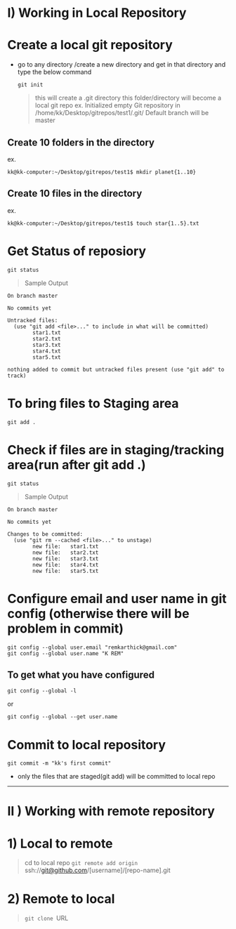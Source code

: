 # I) Working in Local Repository

# Create a local git repository

- go to any directory /create a new directory and get in that directory and type the below command

  ```
  git init
  ```
  > this will create a .git directory
  > this folder/directory will become a local git repo
  > ex. Initialized empty Git repository in /home/kk/Desktop/gitrepos/test1/.git/
  > Default branch will be master
## Create 10 folders in the directory
ex.
```
kk@kk-computer:~/Desktop/gitrepos/test1$ mkdir planet{1..10}
```
## Create 10 files in the directory
ex.
```
kk@kk-computer:~/Desktop/gitrepos/test1$ touch star{1..5}.txt
```
# Get Status of reposiory

```
git status
```
> Sample Output
```
On branch master

No commits yet

Untracked files:
  (use "git add <file>..." to include in what will be committed)
        star1.txt
        star2.txt
        star3.txt
        star4.txt
        star5.txt

nothing added to commit but untracked files present (use "git add" to track)
```
# To bring files to Staging area

```
git add .
```

# Check if files are in staging/tracking area(run after git add .)
```
git status
```

> Sample Output
```
On branch master

No commits yet

Changes to be committed:
  (use "git rm --cached <file>..." to unstage)
        new file:   star1.txt
        new file:   star2.txt
        new file:   star3.txt
        new file:   star4.txt
        new file:   star5.txt

```
# Configure email and user name in git config (otherwise there will be problem in commit)

```
git config --global user.email "remkarthick@gmail.com"
git config --global user.name "K REM"
```
## To get what you have configured

```
git config --global -l
```
or
```
git config --global --get user.name
```
# Commit to local repository
```
git commit -m "kk's first commit"
```
- only the files that are staged(git add) will be committed to local repo
-------------------------------
# II ) Working with remote repository

# 1) Local to remote

> cd to local repo
> `git remote add origin `ssh://git@github.com/[username]/[repo-name].git

# 2) Remote to local

> `git clone `URL

